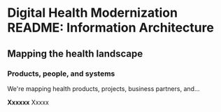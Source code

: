 # Digital Health Modernization README: Information Architecture 

## Mapping the health landscape 
### Products, people, and systems
We're mapping health products, projects, business partners, and...

**Xxxxxx**
Xxxxx 


